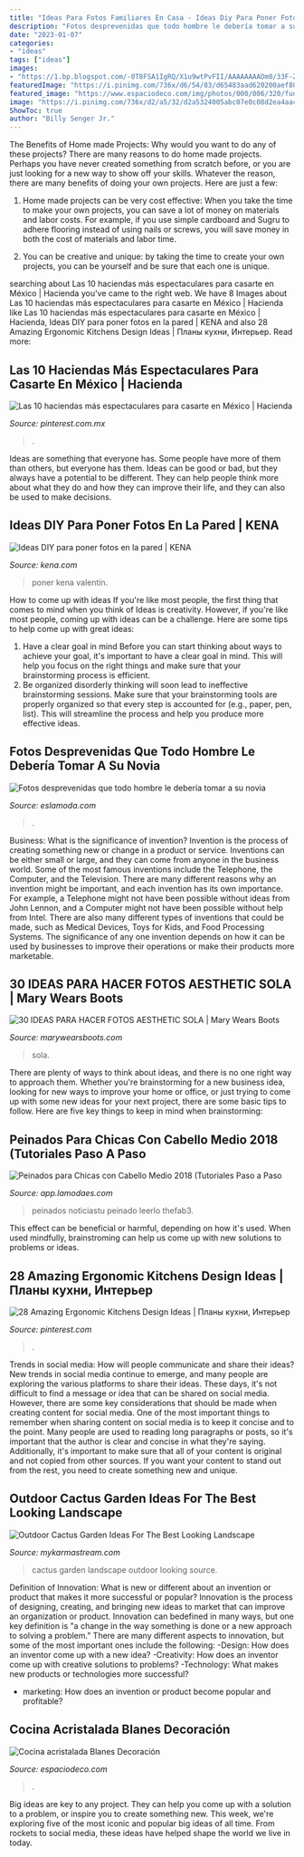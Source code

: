 ```yaml
---
title: "Ideas Para Fotos Familiares En Casa - Ideas Diy Para Poner Fotos En La Pared"
description: "Fotos desprevenidas que todo hombre le debería tomar a su novia"
date: "2023-01-07"
categories:
- "ideas"
tags: ["ideas"]
images:
- "https://1.bp.blogspot.com/-0T8FSA1IgRQ/X1u9wtPvFII/AAAAAAAAOm0/33F-Z4kg-6s3iNGSo59SkuJq-VNyRNQ8ACNcBGAsYHQ/s16000/como%2Bhacer%2Bfotos%2Baesthetic.jpg"
featuredImage: "https://i.pinimg.com/736x/d6/54/83/d65483aad620200aef883168246674de.jpg"
featured_image: "https://www.espaciodeco.com/img/photos/000/006/320/fundicionn121a_large.jpg"
image: "https://i.pinimg.com/736x/d2/a5/32/d2a5324005abc07e0c08d2ea4aac40e0.jpg"
ShowToc: true
author: "Billy Senger Jr."
---
```



The Benefits of Home made Projects: Why would you want to do any of these projects?
There are many reasons to do home made projects. Perhaps you have never created something from scratch before, or you are just looking for a new way to show off your skills. Whatever the reason, there are many benefits of doing your own projects. Here are just a few: 
1. Home made projects can be very cost effective: When you take the time to make your own projects, you can save a lot of money on materials and labor costs. For example, if you use simple cardboard and Sugru to adhere flooring instead of using nails or screws, you will save money in both the cost of materials and labor time. 

2. You can be creative and unique: by taking the time to create your own projects, you can be yourself and be sure that each one is unique.

	

		
searching about Las 10 haciendas más espectaculares para casarte en México | Hacienda you've came to the right web. We have 8 Images about Las 10 haciendas más espectaculares para casarte en México | Hacienda like Las 10 haciendas más espectaculares para casarte en México | Hacienda, Ideas DIY para poner fotos en la pared | KENA and also 28 Amazing Ergonomic Kitchens Design Ideas | Планы кухни, Интерьер. Read more:
		
    
## Las 10 Haciendas Más Espectaculares Para Casarte En México | Hacienda

<img loading=lazy src="https://i.pinimg.com/736x/d6/54/83/d65483aad620200aef883168246674de.jpg" onerror="this.onerror=null;this.src='https://tse2.mm.bing.net/th?id=OIP.v5lTK_NsqA7xk4DaIDeJdQHaKg&amp;pid=15.1';" alt="Las 10 haciendas más espectaculares para casarte en México | Hacienda">

_Source: pinterest.com.mx_

>. 

	

Ideas are something that everyone has. Some people have more of them than others, but everyone has them. Ideas can be good or bad, but they always have a potential to be different. They can help people think more about what they do and how they can improve their life, and they can also be used to make decisions.

    
## Ideas DIY Para Poner Fotos En La Pared | KENA

<img loading=lazy src="https://kena.com/wp-content/uploads/2017/01/Ideas-para-fotos-en-casa.jpg" onerror="this.onerror=null;this.src='https://tse4.mm.bing.net/th?id=OIP.tCsFhtSWMN9o3jmdWWtDQQHaJ4&amp;pid=15.1';" alt="Ideas DIY para poner fotos en la pared | KENA">

_Source: kena.com_

>poner kena valentín. 

	

How to come up with ideas
If you're like most people, the first thing that comes to mind when you think of Ideas is creativity. However, if you're like most people, coming up with ideas can be a challenge. 
Here are some tips to help come up with great ideas: 
1. Have a clear goal in mind 
Before you can start thinking about ways to achieve your goal, it's important to have a clear goal in mind. This will help you focus on the right things and make sure that your brainstorming process is efficient. 
2. Be organized 
 disorderly thinking will soon lead to ineffective brainstorming sessions. Make sure that your brainstorming tools are properly organized so that every step is accounted for (e.g., paper, pen, list). This will streamline the process and help you produce more effective ideas. 

    
## Fotos Desprevenidas Que Todo Hombre Le Debería Tomar A Su Novia

<img loading=lazy src="https://eslamoda.com/wp-content/uploads/sites/2/2018/07/fotos-desprevenida-novios.jpg" onerror="this.onerror=null;this.src='https://tse4.mm.bing.net/th?id=OIP.1_UPcSHNn_lRMfoltJpm3gHaJ3&amp;pid=15.1';" alt="Fotos desprevenidas que todo hombre le debería tomar a su novia">

_Source: eslamoda.com_

>. 

	

Business: What is the significance of invention?
Invention is the process of creating something new or change in a product or service. Inventions can be either small or large, and they can come from anyone in the business world. Some of the most famous inventions include the Telephone, the Computer, and the Television. There are many different reasons why an invention might be important, and each invention has its own importance. For example, a Telephone might not have been possible without ideas from John Lennon, and a Computer might not have been possible without help from Intel. 
There are also many different types of inventions that could be made, such as Medical Devices, Toys for Kids, and Food Processing Systems. The significance of any one invention depends on how it can be used by businesses to improve their operations or make their products more marketable.

    
## 30 IDEAS PARA HACER FOTOS AESTHETIC SOLA | Mary Wears Boots

<img loading=lazy src="https://1.bp.blogspot.com/-0T8FSA1IgRQ/X1u9wtPvFII/AAAAAAAAOm0/33F-Z4kg-6s3iNGSo59SkuJq-VNyRNQ8ACNcBGAsYHQ/s16000/como%2Bhacer%2Bfotos%2Baesthetic.jpg" onerror="this.onerror=null;this.src='https://tse4.mm.bing.net/th?id=OIP.3wkMVvbueYjwTW3z5DU6jgHaLH&amp;pid=15.1';" alt="30 IDEAS PARA HACER FOTOS AESTHETIC SOLA | Mary Wears Boots">

_Source: marywearsboots.com_

>sola. 

	

There are plenty of ways to think about ideas, and there is no one right way to approach them. Whether you're brainstorming for a new business idea, looking for new ways to improve your home or office, or just trying to come up with some new ideas for your next project, there are some basic tips to follow. Here are five key things to keep in mind when brainstorming: 

    
## Peinados Para Chicas Con Cabello Medio 2018 (Tutoriales Paso A Paso

<img loading=lazy src="https://app.lamodaes.com/wp-content/uploads/2020/01/Peinados-para-Chicas-con-Cabello-Medio-13.jpg" onerror="this.onerror=null;this.src='https://tse4.mm.bing.net/th?id=OIP.gd_ikar5xZrUf3dOFK5Y9gHaIe&amp;pid=15.1';" alt="Peinados para Chicas con Cabello Medio 2018 (Tutoriales Paso a Paso">

_Source: app.lamodaes.com_

>peinados noticiastu peinado leerlo thefab3. 

	

This effect can be beneficial or harmful, depending on how it's used. When used mindfully, brainstroming can help us come up with new solutions to problems or ideas.

    
## 28 Amazing Ergonomic Kitchens Design Ideas | Планы кухни, Интерьер

<img loading=lazy src="https://i.pinimg.com/736x/d2/a5/32/d2a5324005abc07e0c08d2ea4aac40e0.jpg" onerror="this.onerror=null;this.src='https://tse2.mm.bing.net/th?id=OIP.QoyaWOFOzXVSjYX57Mc2oQHaJ4&amp;pid=15.1';" alt="28 Amazing Ergonomic Kitchens Design Ideas | Планы кухни, Интерьер">

_Source: pinterest.com_

>. 

	

Trends in social media: How will people communicate and share their ideas?
New trends in social media continue to emerge, and many people are exploring the various platforms to share their ideas. These days, it's not difficult to find a message or idea that can be shared on social media. However, there are some key considerations that should be made when creating content for social media. 
One of the most important things to remember when sharing content on social media is to keep it concise and to the point. Many people are used to reading long paragraphs or posts, so it's important that the author is clear and concise in what they're saying. Additionally, it's important to make sure that all of your content is original and not copied from other sources. If you want your content to stand out from the rest, you need to create something new and unique.

    
## Outdoor Cactus Garden Ideas For The Best Looking Landscape

<img loading=lazy src="https://mykarmastream.com/wp-content/uploads/2017/08/cactus-garden-10.jpeg" onerror="this.onerror=null;this.src='https://tse4.mm.bing.net/th?id=OIP.6nNeH__ofZESUzctsTT2WAHaLH&amp;pid=15.1';" alt="Outdoor Cactus Garden Ideas For The Best Looking Landscape">

_Source: mykarmastream.com_

>cactus garden landscape outdoor looking source. 

	

Definition of Innovation: What is new or different about an invention or product that makes it more successful or popular?
Innovation is the process of designing, creating, and bringing new ideas to market that can improve an organization or product. Innovation can bedefined in many ways, but one key definition is "a change in the way something is done or a new approach to solving a problem." 
There are many different aspects to innovation, but some of the most important ones include the following: 
-Design: How does an inventor come up with a new idea? 
-Creativity: How does an inventor come up with creative solutions to problems? 
-Technology: What makes new products or technologies more successful? 
- marketing: How does an invention or product become popular and profitable?

    
## Cocina Acristalada Blanes Decoración

<img loading=lazy src="https://www.espaciodeco.com/img/photos/000/006/320/fundicionn121a_large.jpg" onerror="this.onerror=null;this.src='https://tse2.mm.bing.net/th?id=OIP.E2c8Ga--q6lnA4igEeRsTQHaFz&amp;pid=15.1';" alt="Cocina acristalada Blanes Decoración">

_Source: espaciodeco.com_

>. 

	

Big ideas are key to any project. They can help you come up with a solution to a problem, or inspire you to create something new. This week, we're exploring five of the most iconic and popular big ideas of all time. From rockets to social media, these ideas have helped shape the world we live in today.

